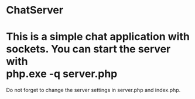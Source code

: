 ChatServer
==========
This is a simple chat application with sockets.
You can start the server with<br />
<b>php.exe -q server.php</b>
==========
Do not forget to change the server settings in server.php and index.php.

